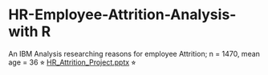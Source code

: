 # HR-Employee-Attrition-Analysis-with R
An IBM Analysis researching reasons for employee Attrition; n = 1470, mean age = 36  ⭐︎
[HR_Attrition_Project.pptx](https://github.com/user-attachments/files/19061026/HR_Attrition_Project.pptx) ⭐︎


